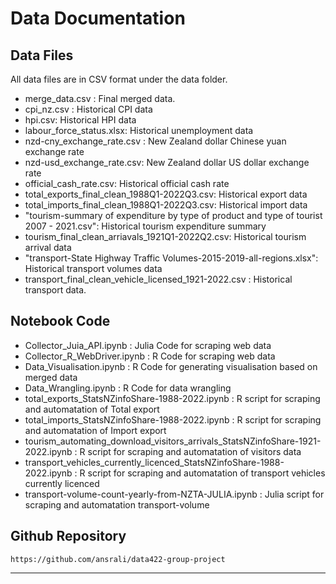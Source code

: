 # Data Documentation

## Data Files
All data files are in CSV format under the data folder.
- merge_data.csv : Final merged data.
- cpi_nz.csv : Historical CPI  data
- hpi.csv: Historical HPI data
- labour_force_status.xlsx: Historical unemployment data 
- nzd-cny_exchange_rate.csv : New Zealand dollar Chinese yuan exchange rate
- nzd-usd_exchange_rate.csv: New Zealand dollar US dollar exchange rate
- official_cash_rate.csv: Historical official cash rate
- total_exports_final_clean_1988Q1-2022Q3.csv: Historical export data
- total_imports_final_clean_1988Q1-2022Q3.csv: Historical import data
- "tourism-summary of expenditure by type of product and type of tourist 2007 - 2021.csv": Historical tourism expenditure summary
- tourism_final_clean_arriavals_1921Q1-2022Q2.csv: Historical tourism arrival data
- "transport-State Highway Traffic Volumes-2015-2019-all-regions.xlsx": Historical transport volumes data
- transport_final_clean_vehicle_licensed_1921-2022.csv : Historical transport data.

## Notebook Code
- Collector_Juia_API.ipynb : Julia Code for scraping web data
- Collector_R_WebDriver.ipynb : R Code for scraping web data 
- Data_Visualisation.ipynb : R Code for generating visualisation based on merged data
- Data_Wrangling.ipynb : R Code for data wrangling
- total_exports_StatsNZinfoShare-1988-2022.ipynb : R script for scraping and automatation of Total export 
- total_imports_StatsNZinfoShare-1988-2022.ipynb : R script for scraping and automatation of Import export 
- tourism_automating_download_visitors_arrivals_StatsNZinfoShare-1921-2022.ipynb : R script for scraping and automatation of visitors data
- transport_vehicles_currently_licenced_StatsNZinfoShare-1988-2022.ipynb : R script for scraping and automatation of transport vehicles currently licenced
- transport-volume-count-yearly-from-NZTA-JULIA.ipynb :  Julia script for scraping and automatation transport-volume

## Github Repository
```
https://github.com/ansrali/data422-group-project
```

---

